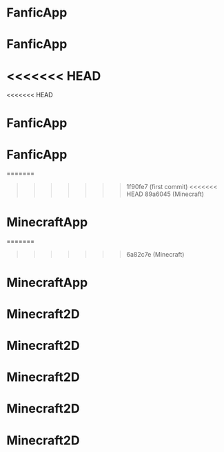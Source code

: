 # FanficApp
# FanficApp
<<<<<<< HEAD
=======
<<<<<<< HEAD
# FanficApp
# FanficApp
=======
>>>>>>> 1f90fe7 (first commit)
<<<<<<< HEAD
>>>>>>> 89a6045 (Minecraft)
# MinecraftApp
=======
>>>>>>> 6a82c7e (Minecraft)
# MinecraftApp
# Minecraft2D
# Minecraft2D
# Minecraft2D
# Minecraft2D
# Minecraft2D
